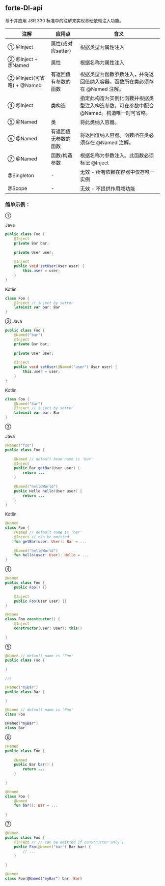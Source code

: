 
## forte-DI-api

基于并应用 JSR 330 标准中的注解来实现基础依赖注入功能。



| 注解 | 应用点 |  含义  |
|---|---|---|
|① @Inject|属性(或对应setter)|根据类型为属性注入|
|② @Inject + @Named|属性|根据名称为属性注入|
|③ @Inject(可省略) + @Named|有返回值有参数的函数|根据类型为函数参数注入，并将返回值纳入容器。函数所在类必须存在 @Named 注解。|
|④ @Inject|类构造|指定此构造为实例化函数并根据类型注入构造参数，可在参数中配合@Named。构造唯一时可省略。|
|⑤ @Named|类|将此类纳入容器。|
|⑥ @Named|有返回值无参数的函数|将返回值纳入容器。函数所在类必须存在 @Named 注解。|
|⑦ @Named|函数/构造参数|根据名称为参数注入。此函数必须标记 @Inject |
|@Singleton| - |无效 - 所有依赖在容器中仅存唯一实例|
|@Scope| - |无效 - 不提供作用域功能|




### 简单示例：
①

Java
```java
public class Foo {
    @Inject
    private Bar bar;
    
    private User user;
    
    @Inject
    public void setUser(User user) {
        this.user = user;
    }
}
```

Kotlin
```kotlin
class Foo {
    @Inject // inject by setter
    lateinit var bar: Bar
}
```

②
Java
```java
public class Foo {
    @Named("bar")
    @Inject
    private Bar bar;
    
    private User user;
    
    @Inject
    public void setUser(@Named("user") User user) {
        this.user = user;
    }
}
```

Kotlin
```kotlin
class Foo {
    @Named("bar")
    @Inject // inject by setter
    lateinit var bar: Bar
}
```
③ 

Java
```java
@Named("foo")
public class Foo {
    
    @Named // default bean name is 'bar'
    @Inject
    public Bar getBar(User user) {
        return ...
    }
    
    @Named("helloWorld")
    public Hello hello(User user) {
        return ...
    }
}    

```

Kotlin
```kotlin
@Named
class Foo {
    @Named // default name is 'bar'
    @Inject // can be omitted
    fun getBar(user: User): Bar = ...
    
    @Named("helloWorld")
    fun hello(user: User): Hello = ...
}    

```
④ 
```java
@Named
public class Foo {
    public Foo() {}
    
    @Inject
    public Foo(User user) {}
}
```

```kotlin
@Named
class Foo constructor() {
    @Inject
    constructor(user: User): this()
    
}
```
⑤ 
```java
@Named // default name is 'Foo'
public class Foo {
    
}

/// 

@Named("myBar")
public class Bar {
    
}

```
```kotlin
@Named // default name is 'Foo'
class Foo

@Named("myBar")
class Bar

```
⑥ 
```java
@Named
public class Foo {
    
    @Named
    public Bar bar() {
        return ...
    }
    
}
```
```kotlin
@Named
class Foo {
    @Named
    fun bar(): Bar = ...
    
}
```
⑦ 
```java
@Named
public class Foo {
    @Inject // // can be omitted if constructor only 1
    public Foo(@Named("bar") Bar bar) {
        // ...
    } 
    
}
```
```kotlin
@Named
class Foo(@Named("myBar") bar: Bar)
```